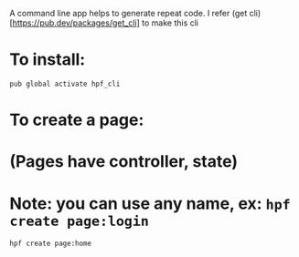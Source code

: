A command line app helps to generate repeat code.
I refer (get cli)[https://pub.dev/packages/get_cli] to make this cli


# To install:<br/>
```
pub global activate hpf_cli
```

# To create a page:<br/>
# (Pages have controller, state)<br/>
# Note: you can use any name, ex: `hpf create page:login`<br/>
```
hpf create page:home
```
